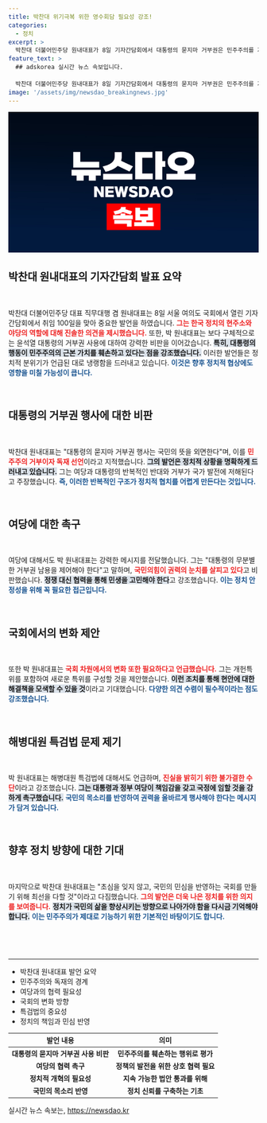 ```yaml
---
title: 박찬대 위기극복 위한 영수회담 필요성 강조!
categories:
  - 정치
excerpt: >
  박찬대 더불어민주당 원내대표가 8일 기자간담회에서 대통령의 묻지마 거부권은 민주주의를 저버리는 독재 선언이라며 강력한 비판을 쏟아냈다. 그 상승하는 정치적 긴장 속, 야당과 대통령 간의 대화 필요성을 강조하며 정치 개혁에 대한 의지를 전달했다.
feature_text: >
  ## adskorea 실시간 뉴스 속보입니다.

  박찬대 더불어민주당 원내대표가 8일 기자간담회에서 대통령의 묻지마 거부권은 민주주의를 저버리는 독재 선언이라며 강력한 비판을 쏟아냈다. 그 상승하는 정치적 긴장 속, 야당과 대통령 간의 대화 필요성을 강조하며 정치 개혁에 대한 의지를 전달했다.
image: '/assets/img/newsdao_breakingnews.jpg'
---
```


<p><img src="/assets/img/newsdao_breakingnews.jpg" alt="adskorea 속보" /></p>

<h2 data-ke-size="size26">박찬대 원내대표의 기자간담회 발표 요약</h2>

<p data-ke-size="size16">&nbsp;</p>

<p>박찬대 더불어민주당 대표 직무대행 겸 원내대표는 8일 서울 여의도 국회에서 열린 기자간담회에서 취임 100일을 맞아 중요한 발언을 하였습니다. <b><span style="color: #ee2323;">그는 한국 정치의 현주소와 야당의 역할에 대해 진솔한 의견을 제시했습니다.</span></b> 또한, 박 원내대표는 보다 구체적으로는 윤석열 대통령의 거부권 사용에 대하여 강력한 비판을 이어갔습니다. <b><span style="background-color: #21538527;">특히, 대통령의 행동이 민주주의의 근본 가치를 훼손하고 있다는 점을 강조했습니다.</span></b> 이러한 발언들은 정치적 분위기가 언급된 대로 냉랭함을 드러내고 있습니다. <b><span style="color: #1a5490;">이것은 향후 정치적 협상에도 영향을 미칠 가능성이 큽니다.</span></b></p>

<p data-ke-size="size16">&nbsp;</p>

<h2 data-ke-size="size26">대통령의 거부권 행사에 대한 비판</h2>

<p data-ke-size="size16">&nbsp;</p>

<p>박찬대 원내대표는 "대통령의 묻지마 거부권 행사는 국민의 뜻을 외면한다"며, 이를 <b><span style="color: #ee2323;">민주주의 거부이자 독재 선언</span></b>이라고 지적했습니다. <b><span style="background-color: #21538527;">그의 발언은 정치적 상황을 명확하게 드러내고 있습니다.</span></b> 그는 여당과 대통령의 반복적인 반대와 거부가 국가 발전에 저해된다고 주장했습니다. <b><span style="color: #1a5490;">즉, 이러한 반복적인 구조가 정치적 협치를 어렵게 만든다는 것입니다.</span></b></p>

<p data-ke-size="size16">&nbsp;</p>

<h2 data-ke-size="size26">여당에 대한 촉구</h2>

<p data-ke-size="size16">&nbsp;</p>

<p>여당에 대해서도 박 원내대표는 강력한 메시지를 전달했습니다. 그는 "대통령의 무분별한 거부권 남용을 제어해야 한다"고 말하며, <b><span style="color: #ee2323;">국민의힘이 권력의 눈치를 살피고 있다</span></b>고 비판했습니다. <b><span style="background-color: #21538527;">정쟁 대신 협력을 통해 민생을 고민해야 한다</span></b>고 강조했습니다. <b><span style="color: #1a5490;">이는 정치 안정성을 위해 꼭 필요한 접근입니다.</span></b></p>

<p data-ke-size="size16">&nbsp;</p>

<h2 data-ke-size="size26">국회에서의 변화 제안</h2>

<p data-ke-size="size16">&nbsp;</p>

<p>또한 박 원내대표는 <b><span style="color: #ee2323;">국회 차원에서의 변화 또한 필요하다고 언급했습니다.</span></b> 그는 개헌특위를 포함하여 새로운 특위를 구성할 것을 제안했습니다. <b><span style="background-color: #21538527;">이런 조치를 통해 현안에 대한 해결책을 모색할 수 있을 것</span></b>이라고 기대했습니다. <b><span style="color: #1a5490;">다양한 의견 수렴이 필수적이라는 점도 강조했습니다.</span></b></p>

<p data-ke-size="size16">&nbsp;</p>

<h2 data-ke-size="size26">해병대원 특검법 문제 제기</h2>

<p data-ke-size="size16">&nbsp;</p>

<p>박 원내대표는 해병대원 특검법에 대해서도 언급하며, <b><span style="color: #ee2323;">진실을 밝히기 위한 불가결한 수단</span></b>이라고 강조했습니다. <b><span style="background-color: #21538527;">그는 대통령과 정부 여당이 책임감을 갖고 국정에 임할 것을 강하게 촉구했습니다.</span></b> <b><span style="color: #1a5490;">국민의 목소리를 반영하여 권력을 올바르게 행사해야 한다는 메시지가 담겨 있습니다.</span></b></p>

<p data-ke-size="size16">&nbsp;</p>

<h2 data-ke-size="size26">향후 정치 방향에 대한 기대</h2>

<p data-ke-size="size16">&nbsp;</p>

<p>마지막으로 박찬대 원내대표는 "초심을 잊지 않고, 국민의 민심을 반영하는 국회를 만들기 위해 최선을 다할 것"이라고 다짐했습니다. <b><span style="color: #ee2323;">그의 발언은 더욱 나은 정치를 위한 의지를 보여줍니다.</span></b> <b><span style="background-color: #21538527;">정치가 국민의 삶을 향상시키는 방향으로 나아가야 함을 다시금 기억해야 합니다.</span></b> <b><span style="color: #1a5490;">이는 민주주의가 제대로 기능하기 위한 기본적인 바탕이기도 합니다.</span></b></p>

<p data-ke-size="size16">&nbsp;</p>

<p data-ke-size="size16">&nbsp;</p>

<hr>

<ul>
    <li>박찬대 원내대표 발언 요약</li>
    <li>민주주의와 독재의 경계</li>
    <li>여당과의 협력 필요성</li>
    <li>국회의 변화 방향</li>
    <li>특검법의 중요성</li>
    <li>정치의 책임과 민심 반영</li>
</ul>

<table style="width: 100%;">
    <thead>
        <tr>
            <th style="text-align: center;">발언 내용</th>
            <th style="text-align: center;">의미</th>
        </tr>
    </thead>
    <tbody>
        <tr>
            <td style="text-align: center; height: 17px;"><b>대통령의 묻지마 거부권 사용 비판</b></td>
            <td style="text-align: center; height: 17px;"><b>민주주의를 훼손하는 행위로 평가</b></td>
        </tr>
        <tr>
            <td style="text-align: center; height: 17px;"><b>여당의 협력 촉구</b></td>
            <td style="text-align: center; height: 17px;"><b>정책의 발전을 위한 상호 협력 필요</b></td>
        </tr>
        <tr>
            <td style="text-align: center; height: 17px;"><b>정치적 개혁의 필요성</b></td>
            <td style="text-align: center; height: 17px;"><b>지속 가능한 법안 통과를 위해</b></td>
        </tr>
        <tr>
            <td style="text-align: center; height: 17px;"><b>국민의 목소리 반영</b></td>
            <td style="text-align: center; height: 17px;"><b>정치 신뢰를 구축하는 기초</b></td>
        </tr>
    </tbody>
</table>
실시간 뉴스 속보는, <a href="https://newsdao.kr" rel="dofollow">https://newsdao.kr</a>


